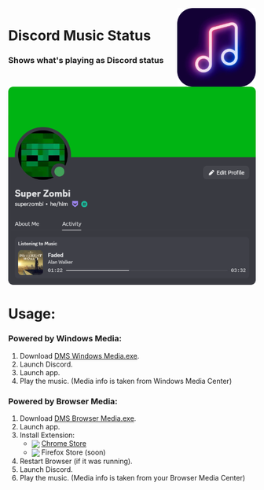 <img src="github/images/logo.png" width="160px" align="right">

# Discord Music Status
### Shows what's playing as Discord status

<img src="github/images/example.png" width="600px">

# Usage:
### Powered by Windows Media:
1. Download [DMS Windows Media.exe](https://github.com/SuperZombi/Discord-Music-Status/releases).
2. Launch Discord.
3. Launch app.
4. Play the music. (Media info is taken from Windows Media Center)

### Powered by Browser Media:
1. Download [DMS Browser Media.exe](https://github.com/SuperZombi/Discord-Music-Status/releases).
2. Launch app.
3. Install Extension:
    - <img width="20px" src="https://www.svgrepo.com/show/452180/chrome.svg" align="center"> [Chrome Store](https://chrome.google.com/webstore/detail/ebelhijmeagkemnleamodjoknjjhfkja)
    - <img width="20px" src="https://www.svgrepo.com/show/452204/firefox.svg" align="center"> Firefox Store (soon)
4. Restart Browser (if it was running).
5. Launch Discord.
6. Play the music. (Media info is taken from your Browser Media Center)
